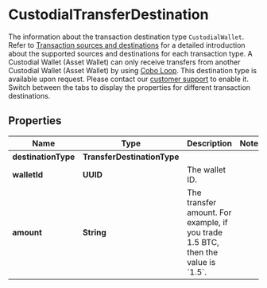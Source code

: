 

# CustodialTransferDestination

The information about the transaction destination type `CustodialWallet`. Refer to [Transaction sources and destinations](https://www.cobo.com/developers/v2/guides/transactions/sources-and-destinations) for a detailed introduction about the supported sources and destinations for each transaction type.  A Custodial Wallet (Asset Wallet) can only receive transfers from another Custodial Wallet (Asset Wallet) by using [Cobo Loop](https://manuals.cobo.com/en/portal/custodial-wallets/cobo-loop).  <Note>This destination type is available upon request. Please contact our [customer support](mailto:help@cobo.com) to enable it.</Note>  Switch between the tabs to display the properties for different transaction destinations. 

## Properties

| Name | Type | Description | Notes |
|------------ | ------------- | ------------- | -------------|
|**destinationType** | **TransferDestinationType** |  |  |
|**walletId** | **UUID** | The wallet ID. |  |
|**amount** | **String** | The transfer amount. For example, if you trade 1.5 BTC, then the value is &#x60;1.5&#x60;.  |  |



